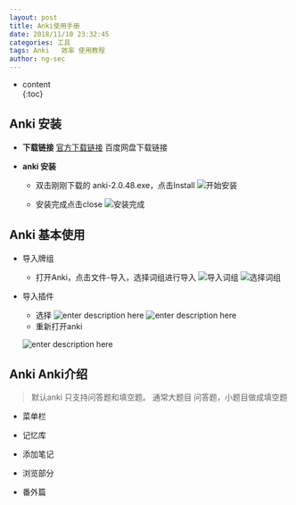 ```yaml
---
layout: post  
title: Anki使用手册
date: 2018/11/10 23:32:45
categories: 工具 
tags: Anki   效率 使用教程
author: ng-sec  
---
```


* content  
{:toc}

## Anki 安装

 - **下载链接**
	 [官方下载链接](https://apps.ankiweb.net/#download)
	百度网盘下载链接

- **anki 安装**

	- 双击刚刚下载的 anki-2.0.48.exe，点击Install
![开始安装](http://800wifi.com/ng-sec/1541866868535.png)

	 - 安装完成点击close
  ![安装完成](http://800wifi.com/ng-sec/1541909077456.png)

## Anki 基本使用
- 导入牌组
	- 打开Anki，点击文件-导入，选择词组进行导入
![导入词组](http://800wifi.com/ng-sec/1541909502288.png) 
![选择词组](http://800wifi.com/ng-sec/1541909693706.png)

- 导入插件
	- 选择
	![enter description here](http://800wifi.com/ng-sec/1541911628468.png)
	![enter description here](http://800wifi.com/ng-sec/1541911676216.png)
	- 重新打开anki
	
	![enter description here](http://800wifi.com/ng-sec/1541911764262.png)
## Anki Anki介绍
> 默认anki 只支持问答题和填空题。
通常大题目 问答题，小题目做成填空题
- 菜单栏

- 记忆库

- 添加笔记

- 浏览部分

- 番外篇